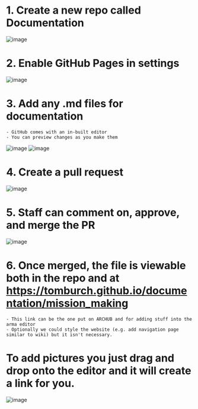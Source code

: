 # 1. Create a new repo called Documentation
![image](https://user-images.githubusercontent.com/28692063/154530492-cd69c5a4-40ef-449e-9125-75834e6dbf1b.png)

# 2. Enable GitHub Pages in settings
![image](https://user-images.githubusercontent.com/28692063/154530797-2209bad0-a33c-445e-b329-4fc10758ddb2.png)

# 3. Add any .md files for documentation
    - GitHub comes with an in-built editor
    - You can preview changes as you make them
![image](https://user-images.githubusercontent.com/28692063/154531032-1fa8eb4a-e95c-4f5b-8481-e0e10df7d4a0.png)
![image](https://user-images.githubusercontent.com/28692063/154531054-39a0264a-2766-4188-9f73-2ed020e23b38.png)

# 4. Create a pull request
![image](https://user-images.githubusercontent.com/28692063/154531316-e40c1dd1-dbfd-4752-b9ef-e19cc522a3af.png)

# 5. Staff can comment on, approve, and merge the PR
![image](https://user-images.githubusercontent.com/28692063/154531562-a84c9213-8a88-4f8d-837f-01ee11ba9ca2.png)

# 6. Once merged, the file is viewable both in the repo and at https://tomburch.github.io/documentation/mission_making
    - This link can be the one put on ARCHUB and for adding stuff into the arma editor
    - Optionally we could style the website (e.g. add navigation page similar to wiki) but it isn't necessary.

# To add pictures you just drag and drop onto the editor and it will create a link for you.
![image](https://user-images.githubusercontent.com/28692063/154532305-343203c7-1537-42ea-bfe7-7ce03249fabe.png)
